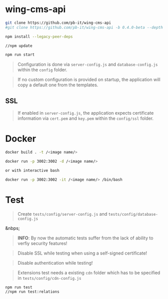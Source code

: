 # wing-cms-api

```bash
git clone https://github.com/pb-it/wing-cms-api
#git clone https://github.com/pb-it/wing-cms-api -b 0.4.0-beta --depth 1

npm install --legacy-peer-deps

//npm update

npm run start
```

> Configuration is done via `server-config.js` and `database-config.js` within the `config` folder.

> If no custom configuration is provided on startup, the application will copy a default one from the templates.


## SSL

> If enabled in `server-config.js`, the application expects certificate information via `cert.pem` and `key.pem` within the `config/ssl` folder.


# Docker

```bash
docker build . -t /<image name/>

docker run -p 3002:3002 -d /<image name/>

or with interactive bash

docker run -p 3002:3002 -it /<image name/> /bin/bash
```


# Test

> Create `tests/config/server-config.js` and `tests/config/database-config.js`

&nbps;

> **INFO**: By now the automatic tests suffer from the lack of ability to verfiy security features!

> Disable SSL while testing when using a self-signed certificate!

> Disable authentication while testing!

> Extensions test needs a existing `cdn` folder which has to be specified in `tests/config/cdn-config.js`

```bash
npm run test
//npm run test:relations
```